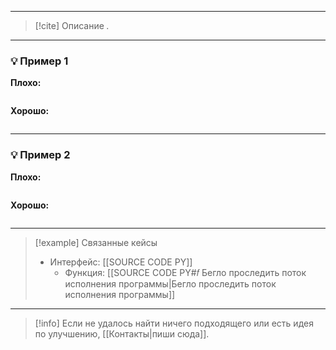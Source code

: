 ***

> [!cite] Описание
>_._

***
### 💡 Пример 1


**Плохо:**
```python

```

**Хорошо:**
```python

```

***
### 💡 Пример 2


**Плохо:**
```python

```

**Хорошо:**
```python

```

***

> [!example] Связанные кейсы
>- Интерфейс: [[SOURCE CODE PY]]
>	- Функция: [[SOURCE CODE PY#𝑓 Бегло проследить поток исполнения программы|Бегло проследить поток исполнения программы]]

***

> [!info]
> Если не удалось найти ничего подходящего или есть идея по улучшению, [[Контакты|пиши сюда]].
